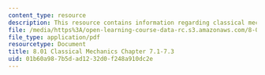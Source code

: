 ```yaml
---
content_type: resource
description: This resource contains information regarding classical mechanics.
file: /media/https%3A/open-learning-course-data-rc.s3.amazonaws.com/8-01sc-classical-mechanics-fall-2016/01b60a987b5dad1232d0f248a910dc2e_MIT8_01F16_chapter7.1_7.3.pdf
file_type: application/pdf
resourcetype: Document
title: 8.01 Classical Mechanics Chapter 7.1-7.3
uid: 01b60a98-7b5d-ad12-32d0-f248a910dc2e
---
```

